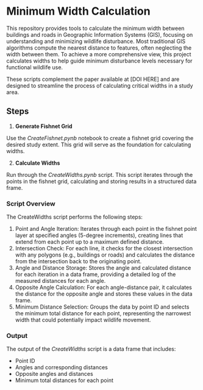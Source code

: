 # Minimum Width Calculation 
This repository provides tools to calculate the minimum width between buildings and roads in Geographic Information Systems (GIS), focusing on understanding and minimizing wildlife disturbance. Most traditional GIS algorithms compute the nearest distance to features, often neglecting the width between them. To achieve a more comprehensive view, this project calculates widths to help guide minimum disturbance levels necessary for functional wildlife use.

These scripts complement the paper available at [DOI HERE] and are designed to streamline the process of calculating critical widths in a study area.
## Steps
1. **Generate Fishnet Grid**<br />
   
Use the *CreateFishnet.pynb* notebook to create a fishnet grid covering the desired study extent. This grid will serve as the foundation for calculating widths.<br />

2. **Calculate Widths**<br />

Run through the *CreateWidths.pynb* script. This script iterates through the points in the fishnet grid, calculating and storing results in a structured data frame.<br />
### Script Overview
The CreateWidths script performs the following steps:
1. Point and Angle Iteration: Iterates through each point in the fishnet point layer at specified angles (5-degree increments), creating lines that extend from each point up to a maximum defined distance.
2. Intersection Check: For each line, it checks for the closest intersection with any polygons (e.g., buildings or roads) and calculates the distance from the intersection back to the originating point.
3. Angle and Distance Storage: Stores the angle and calculated distance for each iteration in a data frame, providing a detailed log of the measured distances for each angle.
4. Opposite Angle Calculation: For each angle-distance pair, it calculates the distance for the opposite angle and stores these values in the data frame.
5. Minimum Distance Selection: Groups the data by point ID and selects the minimum total distance for each point, representing the narrowest width that could potentially impact wildlife movement.
### Output
The output of the *CreateWidths* script is a data frame that includes:
- Point ID
- Angles and corresponding distances
- Opposite angles and distances
- Minimum total distances for each point
